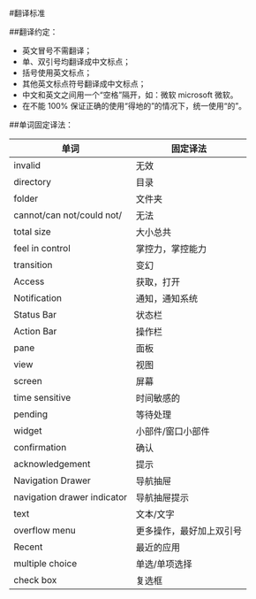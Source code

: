 #翻译标准

##翻译约定：
* 英文冒号不需翻译；
* 单、双引号均翻译成中文标点；
* 括号使用英文标点；
* 其他英文标点符号翻译成中文标点；
* 中文和英文之间用一个“空格”隔开，如：微软 microsoft 微软。
* 在不能 100% 保证正确的使用“得地的”的情况下，统一使用“的”。

##单词固定译法：

|            单词				|      固定译法     |
| ----------------------------- | ----------------- |
| invalid						| 无效              |
| directory						| 目录              |
| folder						| 文件夹            |
| cannot/can not/could not/		| 无法              |
| total size					| 大小总共          |
| feel in control				| 掌控力，掌控能力  |
| transition					| 变幻              |
| Access						| 获取，打开        |
| Notification					| 通知，通知系统    |
| Status Bar					| 状态栏            |
| Action Bar					| 操作栏            |
| pane							| 面板              |
| view							| 视图              |
| screen						| 屏幕              |
| time sensitive				| 时间敏感的        |
| pending						| 等待处理          |
| widget						| 小部件/窗口小部件 |
| confirmation					| 确认              |
| acknowledgement				| 提示              |
| Navigation Drawer				| 导航抽屉          |
| navigation drawer indicator	| 导航抽屉提示			|
| text							| 文本/文字          |
| overflow menu					| 更多操作，最好加上双引号 |
| Recent						| 最近的应用			|
| multiple choice				| 单选/单项选择		|
| check box						| 复选框				|

